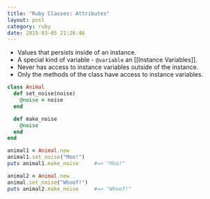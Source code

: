 ```yaml
---
title: "Ruby Classes: Attributes" 
layout: post
category: ruby
date: 2015-03-05 21:26:46 
---
```


- Values that persists inside of an instance. 
- A special kind of variable - `@variable` an [[Instance Variables]].
- Never has access to instance variables outside of the instance.
- Only the methods of the class have access to instance variables.

```ruby
class Animal
  def set_noise(noise)
    @noise = noise 
  end

  def make_noise
    @noise
  end
end

animal1 = Animal.new
animal1.set_noise("Moo!")
puts animal1.make_noise 	#=> "Moo!"

animal2 = Animal.new
animal.set_noise("Whoof!")
puts animal2.make_noise 	#=> "Whoof!"
```